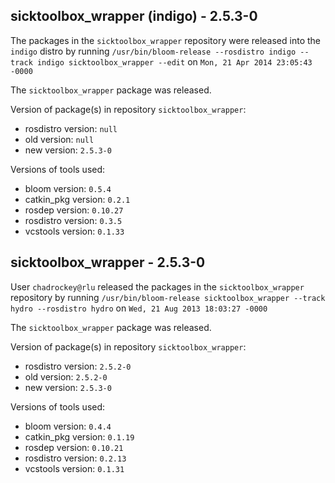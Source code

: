 ## sicktoolbox_wrapper (indigo) - 2.5.3-0

The packages in the `sicktoolbox_wrapper` repository were released into the `indigo` distro by running `/usr/bin/bloom-release --rosdistro indigo --track indigo sicktoolbox_wrapper --edit` on `Mon, 21 Apr 2014 23:05:43 -0000`

The `sicktoolbox_wrapper` package was released.

Version of package(s) in repository `sicktoolbox_wrapper`:
- rosdistro version: `null`
- old version: `null`
- new version: `2.5.3-0`

Versions of tools used:
- bloom version: `0.5.4`
- catkin_pkg version: `0.2.1`
- rosdep version: `0.10.27`
- rosdistro version: `0.3.5`
- vcstools version: `0.1.33`


## sicktoolbox_wrapper - 2.5.3-0

User `chadrockey@rlu` released the packages in the `sicktoolbox_wrapper` repository by running `/usr/bin/bloom-release sicktoolbox_wrapper --track hydro --rosdistro hydro` on `Wed, 21 Aug 2013 18:03:27 -0000`

The `sicktoolbox_wrapper` package was released.

Version of package(s) in repository `sicktoolbox_wrapper`:
- rosdistro version: `2.5.2-0`
- old version: `2.5.2-0`
- new version: `2.5.3-0`

Versions of tools used:
- bloom version: `0.4.4`
- catkin_pkg version: `0.1.19`
- rosdep version: `0.10.21`
- rosdistro version: `0.2.13`
- vcstools version: `0.1.31`


